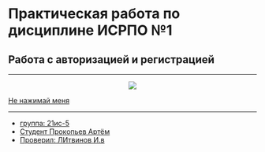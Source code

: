 # Практическая работа по дисциплине ИСРПО №1
## Работа с авторизацией и регистрацией

-----

<p align='center'><img src="https://i.pinimg.com/564x/81/66/f5/8166f5ff33337a83df084b6ed38d99a3.jpg"
 src= width="300" ></p>
<p><a href="https://memepedia.ru/a-chto-sluchilos/">Не нажимай меня</p>

 ----- 

* группа: 21ис-5 
* Студент Прокопьев Артём 
* Проверил: ЛИтвинов И.в
